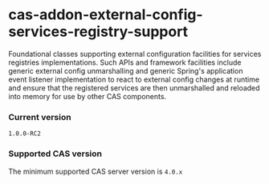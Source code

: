 cas-addon-external-config-services-registry-support
===================================================

Foundational classes supporting external configuration facilities for services registries implementations. Such APIs and framework facilities
include generic external config unmarshalling and generic Spring's application event listener implementation to react to external config changes at runtime
and ensure that the registered services are then unmarshalled and reloaded into memory for use by other CAS components.

### Current version
`1.0.0-RC2`

### Supported CAS version
The minimum supported CAS server version is `4.0.x`
